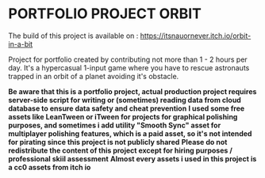 # PORTFOLIO PROJECT ORBIT
 
 The build of this project is available on : https://itsnauornever.itch.io/orbit-in-a-bit
 
 Project for portfolio created by contributing not more than 1 - 2 hours per day. It's a hypercasual 1-input game where you have to rescue astronauts trapped in an orbit of a planet avoiding it's obstacle.

 **Be aware that this is a portfolio project, actual production project requires server-side script for writing or (sometimes) reading data from cloud database to ensure data safety and cheat prevention**
 **I used some free assets like LeanTween or iTween for projects for graphical polishing purposes, and sometimes i add utility "Smooth Sync" asset for multiplayer polishing features, which is a paid asset, so it's not intended for pirating since this project is not publicly shared**
 **Please do not redistribute the content of this project except for hiring purposes / professional skiil assessment**
 **Almost every assets i used in this project is a cc0 assets from itch io**